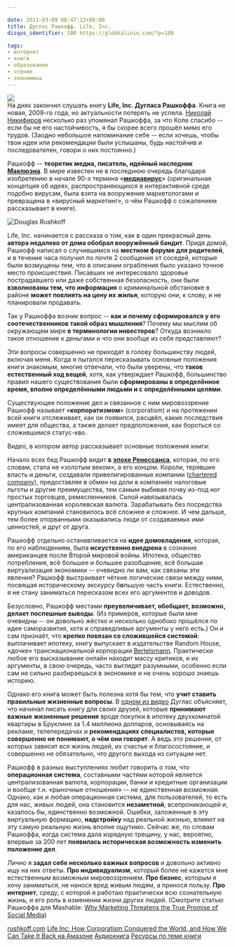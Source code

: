```yaml
---

date: 2011-03-09 08:47:12+00:00
title: Дуглас Рашкофф. Life, Inc.
disqus_identifier: 180 https://glebkalinin.com/?p=180

tags:
- интернет
- книги
- образование
- чтение
- экономика
---
```


![](https://glebkalinin.com/featured/2011/03/LifeNew-194x300-120x185.jpg)  
На днях закончил слушать книгу **Life, Inc. Дугласа Рашкоффа**. Книга не новая, 2009-го года, но актуальности потерять не успела. [Николай Никифиров](http://nnikif.com/) несколько раз упомянал Рашкоффа, за что Коле спасибо -- если бы не его настойчивость, я бы скорее всего прошёл мимо его трудов. (Заодно небольшое напоминание себе -- если хочешь, чтобы твои идеи или рекомендации были услышаны, будь настойчив и последователен, говори о них постоянно.)

Рашкофф -- **теоретик медиа, писатель, идейный наследник [Маклюэна](http://ru.wikipedia.org/wiki/%D0%9C%D0%B0%D0%BA%D0%BB%D1%8E%D1%8D%D0%BD,_%D0%9C%D0%B0%D1%80%D1%88%D0%B0%D0%BB%D0%BB)**. В мире известен не в последнюю очередь благодаря изобретению в начале 90-х термина «**[медиавирус](http://ru.wikipedia.org/wiki/%D0%9C%D0%B5%D0%B4%D0%B8%D0%B0%D0%B2%D0%B8%D1%80%D1%83%D1%81)**» (оригинальная концепция об идеях, распространяющихся в интерактивной среде подобно вирусам, была взята на вооружение маркетологами и превращена в «вирусный маркетинг», о чём Рашкофф с сожалением рассказывает в книге).

![Douglas Rushkoff](https://glebkalinin.com/featured/2011/03/Rushkoff_tx700-500x281.jpg)

<!-- more -->

Life, Inc. начинается с рассказа о том, как в один прекрасный день **автора недалеко от дома обобрал вооружённый бандит**. Придя домой, Рашкофф написал о случившимся на **местном форуме для родителей**, и в течение часа получил по почте 2 сообщения от соседей, которые были возмущены тем, что в описании ограбления было указано точное место происшествия. Писавших не интересовало здоровье пострадавшего или даже собственная безопасность, они были **взволнованы тем, что информация** о криминальной обстановке в районе **может повлиять на цену их жилья**, которую они, к слову, и не планировали продавать.

Так у Рашкоффа возник вопрос -- **как и почему сформировался у его соотечественников такой образ мышления**? Почему мы мыслим об окружающем мире **в терминологии инвесторов**? Откуда возникло такое отношение к деньгами и что они вообще из себя представляют? 

Эти вопросы совершенно не приходят в голову большинству людей, включая меня. Когда я пытался пересказывать основные положения книги знакомым, многие отвечали, что были уверены, что **таков естественный ход вещей**, хотя, как утверждает Рашкофф, большинство правил нашего существования были **сформированы в определённое время, вполне определёнными людьми и с определёнными целями**.

Существующее положение дел и связанное с ним мировоззрение Рашкофф называет «**корпоратизмом**» (corporatism) и на протяжении всей книги отслеживает, как он появился, расцвёл, какие последствия имеет для общества, а также делает предположения, как бороться со сложившимся статус-кво.

Видео, в котором автор рассказывает основные положения книги:


Начало всех бед Рашкофф видит **в [эпохе Ренессанса](http://ru.wikipedia.org/wiki/%D0%A0%D0%B5%D0%BD%D0%B5%D1%81%D1%81%D0%B0%D0%BD%D1%81)**, которая, по его словам, стала не «золотым веком», а его концом. Короли, терявшие власть и деньги, создавали привелигированные компании ([chartered company](http://en.wikipedia.org/wiki/Chartered_company)), предоставляя в обмен на доли в компаниях налоговые льготы и другие преимущества, тем самым выбивая почву из-под ног простых торговцев, ремесленников. Силой навязывалась централизованная королевская валюта. Зарабатывать без посредства крупных компаний становилось всё сложнее и сложнее. И чем дальше, тем более оторванными оказывались люди от создаваемых ими ценностей, и друг от друга.

Рашкофф отдельно останавливается на **идее домовладения**, которая, по его наблюдениям, была **искуственно внедрена** в сознание американцев после Второй мировой войны. Ипотека, общество потребления, всё большее и большее разобщение, всё большая виртуализация экономики -- очевидно ли вам, как связаны эти явления? Рашкофф выстраивает чёткие логические связи между ними, посвящая историческому экскурсу б**о**льшую часть книги. Естественно, я не стану заниматься пересказом всех его аргументов и доводов.

Безусловно, Рашкофф местами **преувеличивает, обобщает, возможно, делает поспешные выводы**. (Из примеров, которые были мне очевидны -- он довольно жёстко и несколько однобоко прошёлся по идее саморазвития, хотя и справедливые аргументы у него есть.) Он и сам признаёт, что **крепко повязан со сложившейся системой**: выплачивает ипотеку, книгу выпускает в издательстве Random House, «дочке» транснациональной корпорации [Bertelsmann](http://en.wikipedia.org/wiki/Bertelsmann). Практически любое его высказывание онлайн находит массу критиков, и их аргументы, в свою очередь, часто выглядят разумными, особенно если сам не сильно разбираешься в экономике и не очень хорошо знаешь историю. 

Однако его книга может быть полезна хотя бы тем, что **учит ставить правильные жизненные вопросы**. В [одном из видео](http://vimeo.com/5784574) Дуглас объясняет, что начинал писать книгу для своих друзей, которые **принимают важные жизненные решения** вроде покупки в ипотеку двухкомнатой квартиры в Бруклине за 1.4 миллиона долларов, основываясь на рекламе, телепередачах и **рекомендациях специалистов, которые совершенно не понимают, о чём они говорят**. А ведь это решения, от которых зависит вся жизнь людей, их счастье и благосостояние, и совершенно не обязательно, что другого выхода из ситуации нет. 

Рашкофф в разных выступлениях любит говорить о том, что **операционная система**, составными частями которой является централизованная валюта, корпорации, банки и кредитные организации и вообще т.н. «рыночные отношения» -- не единственная возможная. Однако, как и любая операционная система, для пользователей, то есть для нас, живых людей, она становится **незаметной**, всепроникающей и, казалось бы, единственно возможной. Ошибки, заложенные в эту виртуальную формацию, **надстройку** над реальной жизнью, влияют на эту самую реальную жизнь вполне ощутимо. Сейчас же, по словам Рашкоффа, когда система дала изрядную трещину, у нас, вероятно, впервые за 200 лет **появилась историческая возможность изменить положение дел**.

Лично я **задал себе несколько важных вопросов** и довольно активно ищу на них ответы. **Про индивидуализм**, который более не кажется мне естественным возможным мировоззрением. **Про бизнес**, которым я хочу заниматься, не нанося вред живым людям, а принося пользу. **Про интернет**, среду, с которой я работаю практически всю сознательную жизнь, и его роль в изменении жизни других людей. (Смотрите статью Рашкоффа для Mashable: [Why Marketing Threatens the True Promise of Social Media](http://mashable.com/2011/01/06/marketing-threatens-social-media/))


[rushkoff.com](http://rushkoff.com/)
[Life Inc: How Corporatism Conquered the World, and How We Can Take It Back на Амазоне](http://www.amazon.com/gp/product/0812978501?ie=UTF8&tag=glebkali-20&linkCode=as2&camp=1789&creative=390957&creativeASIN=0812978501)
[Аудиокнига](http://www.randomhouse.com/catalog/display.pperl?isbn=9780307702326)
[Ресурсы по теме книги](http://rushkoff.com/life-inc-resources/)
